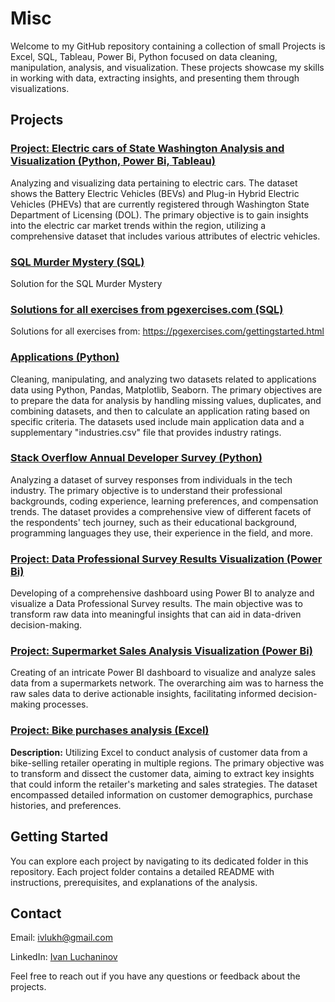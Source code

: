 # Misc

Welcome to my GitHub repository containing a collection of small Projects is Excel, SQL, Tableau, Power Bi, Python focused on data cleaning, manipulation, analysis, and visualization. These projects showcase my skills in working with data, extracting insights, and presenting them through visualizations.

## Projects

### [Project: Electric cars of State Washington Analysis and Visualization (Python, Power Bi, Tableau)](https://github.com/vancho/Misc/tree/master/Electric_Cars)

Analyzing and visualizing data pertaining to electric cars. The dataset shows the Battery Electric Vehicles (BEVs) and Plug-in Hybrid Electric Vehicles (PHEVs) that are currently registered through Washington State Department of Licensing (DOL). The primary objective is to gain insights into the electric car market trends within the region, utilizing a comprehensive dataset that includes various attributes of electric vehicles.

### [SQL Murder Mystery (SQL)](https://github.com/vancho/Misc/tree/master/Murder)
Solution for the SQL Murder Mystery

### [Solutions for all exercises from pgexercises.com (SQL)](https://github.com/vancho/Misc/tree/master/PGExcercises)
Solutions for all exercises from:
https://pgexercises.com/gettingstarted.html

### [Applications (Python)](https://github.com/vancho/Misc/tree/master/Applications)
Cleaning, manipulating, and analyzing two datasets related to applications data using Python, Pandas, Matplotlib, Seaborn. The primary objectives are to prepare the data for analysis by handling missing values, duplicates, and combining datasets, and then to calculate an application rating based on specific criteria. The datasets used include main application data and a supplementary "industries.csv" file that provides industry ratings.

### [Stack Overflow Annual Developer Survey (Python)](https://github.com/vancho/Misc/tree/master/Stackoverflow)
Analyzing a dataset of survey responses from individuals in the tech industry. The primary objective is to understand their professional backgrounds, coding experience, learning preferences, and compensation trends. The dataset provides a comprehensive view of different facets of the respondents' tech journey, such as their educational background, programming languages they use, their experience in the field, and more.

### [Project: Data Professional Survey Results Visualization (Power Bi)](https://github.com/vancho/Misc/tree/master/Data_Professional_Survey)
Developing of a comprehensive dashboard using Power BI to analyze and visualize a Data Professional Survey results. The main objective was to transform raw data into meaningful insights that can aid in data-driven decision-making.

### [Project: Supermarket Sales Analysis Visualization (Power Bi)](https://github.com/vancho/Misc/tree/master/Supermarket_Sales)
Creating of an intricate Power BI dashboard to visualize and analyze sales data from a supermarkets network. The overarching aim was to harness the raw sales data to derive actionable insights, facilitating informed decision-making processes.

### [Project: Bike purchases analysis (Excel)](https://github.com/vancho/Misc/tree/master/Bike_Sales)

**Description:**
Utilizing Excel to conduct analysis of customer data from a bike-selling retailer operating in multiple regions. The primary objective was to transform and dissect the customer data, aiming to extract key insights that could inform the retailer's marketing and sales strategies. The dataset encompassed detailed information on customer demographics, purchase histories, and preferences.


## Getting Started

You can explore each project by navigating to its dedicated folder in this repository. Each project folder contains a detailed README with instructions, prerequisites, and explanations of the analysis.


## Contact
Email: [ivlukh@gmail.com](mailto:ivlukh@gmail.com)

LinkedIn: [Ivan Luchaninov](https://www.linkedin.com/in/ivan-luchaninov-a5b3713a/)

Feel free to reach out if you have any questions or feedback about the projects.